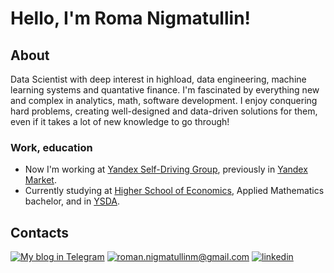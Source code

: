 # Hello, I'm Roma Nigmatullin! 

## About

Data Scientist with deep interest in highload, data engineering, machine learning systems and quantative finance.
I'm fascinated by everything new and complex in analytics, math, software development.
I enjoy conquering hard problems, creating well-designed and data-driven solutions for them, even if it takes a lot of new knowledge to go through!

### Work, education
- Now I'm working at [Yandex Self-Driving Group](https://sdg.yandex.com/), previously in [Yandex Market](https://market.yandex.ru/).
- Currently studying at [Higher School of Economics](https://www.hse.ru/en/), Applied Mathematics bachelor, and in [YSDA](https://shad.yandex.ru).

## Contacts

[![My blog in Telegram](https://img.shields.io/badge/-TG%20%E2%A0%80blog-39998e?&style=for-the-badge&logo=telegram&logoColor=white)](https://t.me/import_happiness)
[![roman.nigmatullinm@gmail.com](https://img.shields.io/badge/%E2%A0%80%E2%A0%80Email%E2%A0%80%20-%23E62B1E.svg?&style=for-the-badge&logo=mail.ru&logoColor=white&color=ffdc7c)](mailto:roman.nigmatullinm@gmail.com)
[![linkedin](https://img.shields.io/badge/linkedin%20-%230077B5.svg?&style=for-the-badge&logo=linkedin&logoColor=white&color=ffaa67)](https://www.linkedin.com/in/rmnigmatullin/)
